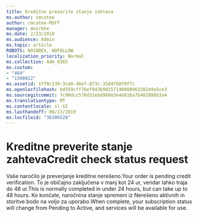 ```yaml
---
title: Kreditne preverite stanje zahteva
ms.author: cmcatee
author: cmcatee-MSFT
manager: mnirkhe
ms.date: 2/23/2018
ms.audience: Admin
ms.topic: article
ROBOTS: NOINDEX, NOFOLLOW
localization_priority: Normal
ms.collection: Adm_O365
ms.custom:
- "464"
- "1500022"
ms.assetid: 1ff0c139-3ce0-46e7-873c-35d4f60f9f7c
ms.openlocfilehash: bd359cff76ef943b90157140888963282e9a5ce3
ms.sourcegitcommit: 7c90dcc570d32ebd968e3e4e816a7b482890b3a4
ms.translationtype: MT
ms.contentlocale: sl-SI
ms.lasthandoff: 08/13/2019
ms.locfileid: "36386528"
---
```

# <a name="credit-check-status-request"></a><span data-ttu-id="65d98-102">Kreditne preverite stanje zahteva</span><span class="sxs-lookup"><span data-stu-id="65d98-102">Credit check status request</span></span>

<span data-ttu-id="65d98-103">Vaše naročilo je preverjanje kreditne nerešeno.</span><span class="sxs-lookup"><span data-stu-id="65d98-103">Your order is pending credit verification.</span></span> <span data-ttu-id="65d98-104">To je običajno zaključena v manj kot 24 ur, vendar lahko traja do 48 ur.</span><span class="sxs-lookup"><span data-stu-id="65d98-104">This is normally completed in under 24 hours, but can take up to 48 hours.</span></span> <span data-ttu-id="65d98-105">Ko končate, naročnina stanje spremeni iz Nerešeno aktivnih in storitve bodo na voljo za uporabo.</span><span class="sxs-lookup"><span data-stu-id="65d98-105">When complete, your subscription status will change from Pending to Active, and services will be available for use.</span></span>
